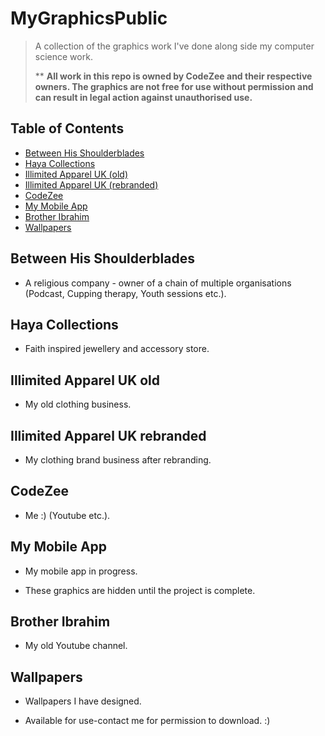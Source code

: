 # MyGraphicsPublic
> A collection of the graphics work I've done along side my computer science work.
>
> ** **All work in this repo is owned by CodeZee and their respective owners. The graphics are not free for use without permission and can result in legal action against unauthorised use.**


## Table of Contents
* [Between His Shoulderblades](#between-his-shoulderblades)
* [Haya Collections](#haya-collections)
* [Illimited Apparel UK (old)](#illimited-apparel-uk-old)
* [Illimited Apparel UK (rebranded)](#illimited-apparel-uk-rebranded)
* [CodeZee](#codezee)
* [My Mobile App](#my-mobile-app)
* [Brother Ibrahim](#brother-ibrahim)
* [Wallpapers](#wallpapers)


## Between His Shoulderblades
- A religious company - owner of a chain of multiple organisations (Podcast, Cupping therapy, Youth sessions etc.).


## Haya Collections
- Faith inspired jewellery and accessory store.


## Illimited Apparel UK old
- My old clothing business.


## Illimited Apparel UK rebranded
- My clothing brand business after rebranding.


## CodeZee
- Me :) (Youtube etc.).


## My Mobile App
- My mobile app in progress.

- These graphics are hidden until the project is complete.


## Brother Ibrahim
- My old Youtube channel.


## Wallpapers
- Wallpapers I have designed.

- Available for use-contact me for permission to download. :)
